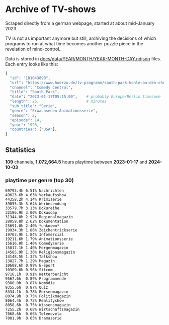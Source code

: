 # Archive of TV-shows

Scraped directly from a german webpage, started at about mid-January 2023.

TV is not as important anymore but still, archiving the decisions of which programs to run at what time
becomes another puzzle piece in the revelation of mind-control.. 

Data is stored in [docs/data/YEAR/MONTH/YEAR-MONTH-DAY.ndjson](docs/data/) files. 
Each entry looks like this:

```python
{
  "id": "181043890", 
  "url": "https://www.hoerzu.de/tv-programm/south-park-kohle-an-den-chefkoch/bid_181043890/", 
  "channel": "Comedy Central", 
  "title": "South Park", 
  "date": "2023-01-17T05:15:00",    # probably Europe/Berlin timezone 
  "length": 25,                     # minutes 
  "sub_title": "Serie", 
  "genre": "Erwachsenen-Animationsserie", 
  "season": 2, 
  "episode": 14, 
  "year": 1998, 
  "countries": ["USA"],
}
```

## Statistics

**109** channels, **1,072,664.5** hours playtime between **2023-01-17** and **2024-10-03**


### playtime per genre (top 30)

    69795.4h 6.51% Nachrichten
    49623.6h 4.63% Verkaufsshow
    44358.2h 4.14% Krimiserie
    39055.3h 3.64% Werbesendung
    33579.7h 3.13% Dokureihe
    32186.9h 3.00% Dokusoap
    31344.0h 2.92% Regionalmagazin
    28059.8h 2.62% Dokumentation
    25691.0h 2.40% *unknown*
    19934.3h 1.86% Zeichentrickserie
    19703.9h 1.84% Infomercial
    19211.6h 1.79% Animationsserie
    15616.0h 1.46% Comedyserie
    15017.1h 1.40% Morgenmagazin
    14585.9h 1.36% Religionsmagazin
    14148.5h 1.32% Talkshow
    13827.7h 1.29% Magazin
    10608.6h 0.99% E-Sport
    10309.6h 0.96% Sitcom
    9716.1h  0.91% Wetterbericht
    9567.6h  0.89% Programmende
    9380.0h  0.87% Komödie
    9355.6h  0.87% Quiz
    8334.1h  0.78% Börsenmagazin
    8074.9h  0.75% Politikmagazin
    8064.4h  0.75% Realityshow
    8058.6h  0.75% Wissensmagazin
    7255.2h  0.68% Wirtschaftsmagazin
    7068.6h  0.66% Telenovela
    7001.9h  0.65% Dramaserie
